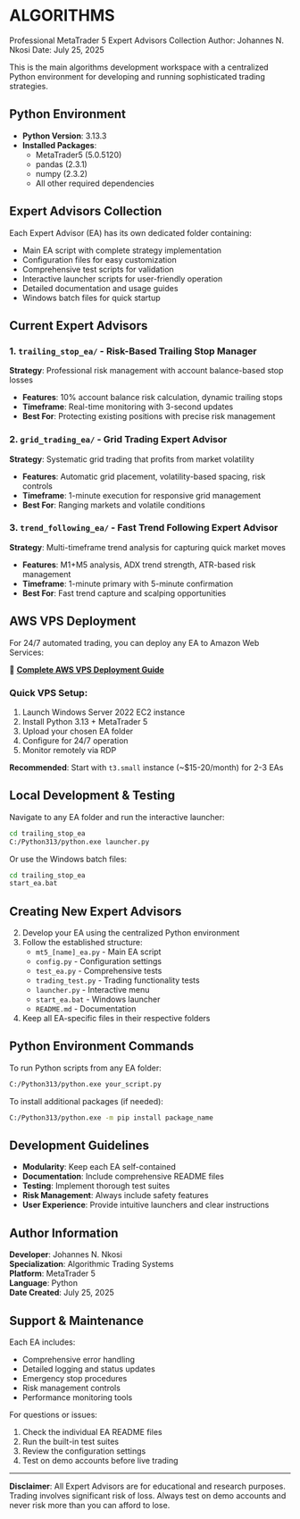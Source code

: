# ALGORITHMS

Professional MetaTrader 5 Expert Advisors Collection
Author: Johannes N. Nkosi
Date: July 25, 2025

This is the main algorithms development workspace with a centralized Python environment for developing and running sophisticated trading strategies.

## Python Environment

- **Python Version**: 3.13.3
- **Installed Packages**:
  - MetaTrader5 (5.0.5120)
  - pandas (2.3.1)
  - numpy (2.3.2)
  - All other required dependencies

## Expert Advisors Collection

Each Expert Advisor (EA) has its own dedicated folder containing:
- Main EA script with complete strategy implementation
- Configuration files for easy customization
- Comprehensive test scripts for validation
- Interactive launcher scripts for user-friendly operation
- Detailed documentation and usage guides
- Windows batch files for quick startup

## Current Expert Advisors

### 1. `trailing_stop_ea/` - Risk-Based Trailing Stop Manager
**Strategy**: Professional risk management with account balance-based stop losses
- **Features**: 10% account balance risk calculation, dynamic trailing stops
- **Timeframe**: Real-time monitoring with 3-second updates
- **Best For**: Protecting existing positions with precise risk management

### 2. `grid_trading_ea/` - Grid Trading Expert Advisor  
**Strategy**: Systematic grid trading that profits from market volatility
- **Features**: Automatic grid placement, volatility-based spacing, risk controls
- **Timeframe**: 1-minute execution for responsive grid management
- **Best For**: Ranging markets and volatile conditions

### 3. `trend_following_ea/` - Fast Trend Following Expert Advisor
**Strategy**: Multi-timeframe trend analysis for capturing quick market moves
- **Features**: M1+M5 analysis, ADX trend strength, ATR-based risk management
- **Timeframe**: 1-minute primary with 5-minute confirmation
- **Best For**: Fast trend capture and scalping opportunities

## AWS VPS Deployment

For 24/7 automated trading, you can deploy any EA to Amazon Web Services:

📖 **[Complete AWS VPS Deployment Guide](aws_vps_deployment_guide.md)**

### Quick VPS Setup:
1. Launch Windows Server 2022 EC2 instance
2. Install Python 3.13 + MetaTrader 5
3. Upload your chosen EA folder
4. Configure for 24/7 operation
5. Monitor remotely via RDP

**Recommended**: Start with `t3.small` instance (~$15-20/month) for 2-3 EAs

## Local Development & Testing

Navigate to any EA folder and run the interactive launcher:

```bash
cd trailing_stop_ea
C:/Python313/python.exe launcher.py
```

Or use the Windows batch files:
```bash
cd trailing_stop_ea
start_ea.bat
```

## Creating New Expert Advisors
2. Develop your EA using the centralized Python environment
3. Follow the established structure:
   - `mt5_[name]_ea.py` - Main EA script
   - `config.py` - Configuration settings
   - `test_ea.py` - Comprehensive tests
   - `trading_test.py` - Trading functionality tests
   - `launcher.py` - Interactive menu
   - `start_ea.bat` - Windows launcher
   - `README.md` - Documentation
4. Keep all EA-specific files in their respective folders

## Python Environment Commands

To run Python scripts from any EA folder:
```bash
C:/Python313/python.exe your_script.py
```

To install additional packages (if needed):
```bash
C:/Python313/python.exe -m pip install package_name
```

## Development Guidelines

- **Modularity**: Keep each EA self-contained
- **Documentation**: Include comprehensive README files
- **Testing**: Implement thorough test suites
- **Risk Management**: Always include safety features
- **User Experience**: Provide intuitive launchers and clear instructions

## Author Information

**Developer**: Johannes N. Nkosi  
**Specialization**: Algorithmic Trading Systems  
**Platform**: MetaTrader 5  
**Language**: Python  
**Date Created**: July 25, 2025

## Support & Maintenance

Each EA includes:
- Comprehensive error handling
- Detailed logging and status updates
- Emergency stop procedures
- Risk management controls
- Performance monitoring tools

For questions or issues:
1. Check the individual EA README files
2. Run the built-in test suites
3. Review the configuration settings
4. Test on demo accounts before live trading

---

**Disclaimer**: All Expert Advisors are for educational and research purposes. Trading involves significant risk of loss. Always test on demo accounts and never risk more than you can afford to lose.